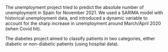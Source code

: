 The unemployment project tried to predict the absolute number of unemployment in Spain for November 2021. We used a SARIMA model with historical unemployment data, and introduced a
dynamic variable to account for the sharp increase in unemployment around March/April 2020 (when Covid hit).

The diabetes project aimed to classify patients in two categories, either diabetic or non-diabetic patients (using hospital data).
